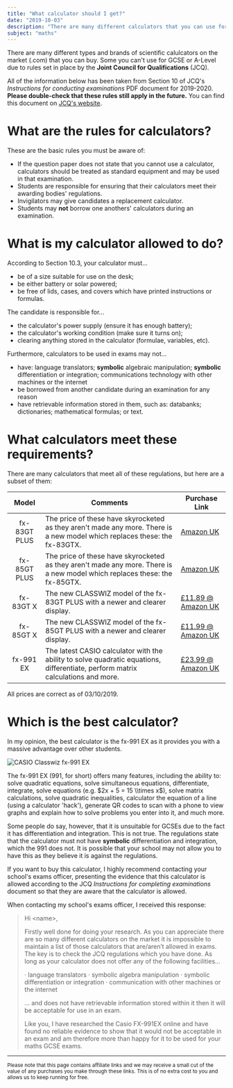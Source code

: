 ```yaml
---
title: "What calculator should I get?"
date: "2019-10-03"
description: "There are many different calculators that you can use for your GCSE exams but there are also some important regulations that you have to be aware of."
subject: "maths"
---
```


There are many different types and brands of scientific calulcators on the market (.com) that you can buy. Some you can't use for GCSE or A-Level due to rules set in place by the **Joint Council for Qualifications** (JCQ).

All of the information below has been taken from Section 10 of JCQ's _Instructions for conducting examinations_ PDF document for 2019-2020. **Please double-check that these rules still apply in the future.** You can find this document on [JCQ's website](http://www.jcq.org.uk/exams-office/ice---instructions-for-conducting-examinations).

# What are the rules for calculators?

These are the basic rules you must be aware of:

-   If the question paper does not state that you cannot use a calculator, calculators should be treated as standard equipment and may be used in that examination.
-   Students are responsible for ensuring that their calculators meet their awarding bodies' regulations.
-   Invigilators may give candidates a replacement calculator.
-   Students may **not** borrow one anothers' calculators during an examination.

# What is my calculator allowed to do?

According to Section 10.3, your calculator must...

-   be of a size suitable for use on the desk;
-   be either battery or solar powered;
-   be free of lids, cases, and covers which have printed instructions or formulas.

The candidate is responsible for...

-   the calculator's power supply (ensure it has enough battery);
-   the calculator's working condition (make sure it turns on);
-   clearing anything stored in the calculator (formulae, variables, etc).

Furthermore, calculators to be used in exams may not...

-   have: language translators; **symbolic** algebraic manipulation; **symbolic** differentiation or integration; communications technology with other machines or the internet
-   be borrowed from another candidate during an examination for any reason
-   have retrievable information stored in them, such as: databanks; dictionaries; mathematical formulas; or text.

# What calculators meet these requirements?

There are many calculators that meet all of these regulations, but here are a subset of them:

|     Model    | Comments                                                                                                                        | Purchase Link                                 |
| :----------: | ------------------------------------------------------------------------------------------------------------------------------- | --------------------------------------------- |
| fx-83GT PLUS | The price of these have skyrocketed as they aren't made any more. There is a new model which replaces these: the fx-83GTX.      | [Amazon UK](https://amzn.to/2Ifjm19)          |
| fx-85GT PLUS | The price of these have skyrocketed as they aren't made any more. There is a new model which replaces these: the fx-85GTX.      | [Amazon UK](https://amzn.to/2MgIAxs)          |
|   fx-83GT X  | The new CLASSWIZ model of the fx-83GT PLUS with a newer and clearer display.                                                    | [£11.89 @ Amazon UK](https://amzn.to/2AHc9Tc) |
|   fx-85GT X  | The new CLASSWIZ model of the fx-85GT PLUS with a newer and clearer display.                                                    | [£11.99 @ Amazon UK](https://amzn.to/2IluYQb) |
|   fx-991 EX  | The latest CASIO calculator with the ability to solve quadratic equations, differentiate, perform matrix calculations and more. | [£23.99 @ Amazon UK](https://amzn.to/2nefw0R) |

All prices are correct as of 03/10/2019.

# Which is the best calculator?

In my opinion, the best calculator is the fx-991 EX as it provides you with a massive advantage over other students.

![CASIO Classwiz fx-991 EX](articles/fx-991ex.png)

The fx-991 EX (991, for short) offers many features, including the ability to: solve quadratic equations, solve simultaneous equations, differentiate, integrate, solve equations (e.g. $2x + 5 = 15 \\times x$), solve matrix calculations, solve quadratic inequalities, calculator the equation of a line (using a calculator 'hack'), generate QR codes to scan with a phone to view graphs and explain how to solve problems you enter into it, and much more.

Some people do say, however, that it is unsuitable for GCSEs due to the fact it has differentiation and integration. This is not true. The regulations state that the calculator must not have **symbolic** differentiation and integration, which the 991 does not. It is possible that your school may not allow you to have this as they believe it is against the regulations.

If you want to buy this calculator, I highly recommend contacting your school's exams officer, presenting the evidence that this calculator is allowed according to the JCQ _Instructions for completing examinations_ document so that they are aware that the calculator is allowed.

When contacting my school's exams officer, I received this response:

> Hi &lt;name>,
>
> Firstly well done for doing your research. As you can appreciate there are so many different calculators on the market it is impossible to maintain a list of those calculators that are/aren’t allowed in exams. The key is to check the JCQ regulations which you have done. As long as your calculator does not offer any of the following facilities...
>
> · language translators
> · symbolic algebra manipulation
> · symbolic differentiation or integration
> · communication with other machines or the internet
>
> ... and does not have retrievable information stored within it then it will be acceptable for use in an exam.
>
> Like you, I have researched the Casio FX-991EX online and have found no reliable evidence to show that it would not be acceptable in an exam and am therefore more than happy for it to be used for your maths GCSE exams.

* * *

<sub>Please note that this page contains affiliate links and we may receive a small cut of the value of any purchases you make through these links. This is of no extra cost to you and allows us to keep running for free.</sub>
